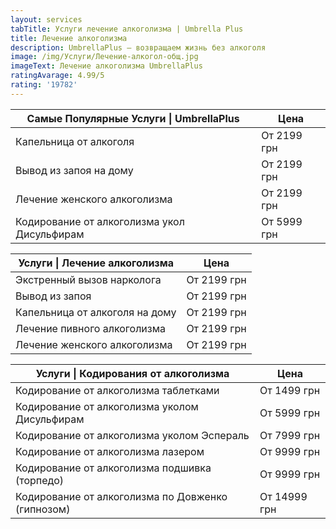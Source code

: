 ```yaml
---
layout: services
tabTitle: Услуги лечение алкоголизма | Umbrella Plus
title: Лечение алкоголизма
description: UmbrellaPlus — возвращаем жизнь без алкоголя
image: /img/Услуги/Лечение-алкогол-общ.jpg
imageText: Лечение алкоголизма UmbrellaPlus
ratingAvarage: 4.99/5
rating: '19782'
---
```


| Самые Популярные Услуги \| UmbrellaPlus     | Цена        |
| ------------------------------------------- | ----------- |
| Капельница от алкоголя                      | От 2199 грн |
| Вывод из запоя на дому                      | От 2199 грн |
| Лечение женского алкоголизма                | От 2199 грн |
| Кодирование от алкоголизма укол Дисульфирам | От 5999 грн |

| Услуги \| Лечение алкоголизма  | Цена        |
| ------------------------------ | ----------- |
| Экстренный вызов нарколога     | От 2199 грн |
| Вывод из запоя                 | От 2199 грн |
| Капельница от алкоголя на дому | От 2199 грн |
| Лечение пивного алкоголизма    | От 2199 грн |
| Лечение женского алкоголизма   | От 2199 грн |

| Услуги \| Кодирования от алкоголизма              | Цена         |
| ------------------------------------------------- | ------------ |
| Кодирование от алкоголизма таблетками             | От 1499 грн  |
| Кодирование от алкоголизма уколом Дисульфирам     | От 5999 грн  |
| Кодирование от алкоголизма уколом Эспераль        | От 7999 грн  |
| Кодирование от алкоголизма лазером                | От 9999 грн  |
| Кодирование от алкоголизма подшивка (торпедо)     | От 9999 грн  |
| Кодирование от алкоголизма по Довженко (гипнозом) | От 14999 грн |
